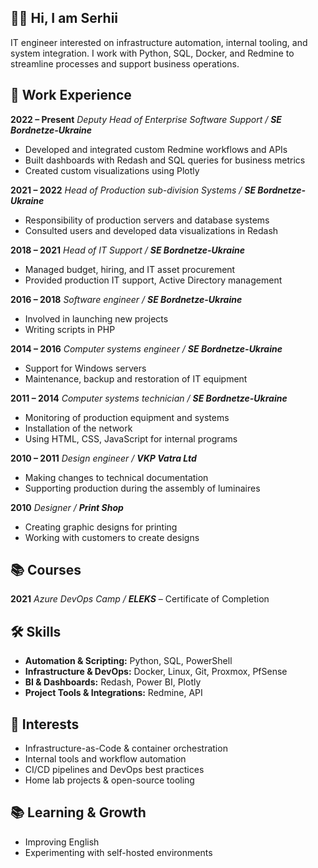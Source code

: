 ## 👨‍💻 Hi, I am Serhii

IT engineer interested on infrastructure automation, internal tooling, and system integration.
I work with Python, SQL, Docker, and Redmine to streamline processes and support business operations.

## 🏢 Work Experience

**2022 – Present**
*Deputy Head of Enterprise Software Support / **SE Bordnetze-Ukraine***
- Developed and integrated custom Redmine workflows and APIs
- Built dashboards with Redash and SQL queries for business metrics
- Created custom visualizations using Plotly

**2021 – 2022**
*Head of Production sub-division Systems / **SE Bordnetze-Ukraine***
- Responsibility of production servers and database systems
- Consulted users and developed data visualizations in Redash

**2018 – 2021**
*Head of IT Support / **SE Bordnetze-Ukraine***
- Managed budget, hiring, and IT asset procurement
- Provided production IT support, Active Directory management

**2016 – 2018**
*Software engineer / **SE Bordnetze-Ukraine***
- Involved in launching new projects
- Writing scripts in PHP

**2014 – 2016**
*Computer systems engineer / **SE Bordnetze-Ukraine***
- Support for Windows servers
- Maintenance, backup and restoration of IT equipment

**2011 – 2014**
*Computer systems technician / **SE Bordnetze-Ukraine***
- Monitoring of production equipment and systems
- Installation of the network
- Using HTML, CSS, JavaScript for internal programs

**2010 – 2011**
*Design engineer / **VKP Vatra Ltd***
- Making changes to technical documentation
- Supporting production during the assembly of luminaires

**2010**
*Designer / **Print Shop***
- Creating graphic designs for printing
- Working with customers to create designs

## 📚 Courses

**2021**
*Azure DevOps Camp / **ELEKS*** – Certificate of Completion

## 🛠 Skills

- **Automation & Scripting:** Python, SQL, PowerShell
- **Infrastructure & DevOps:** Docker, Linux, Git, Proxmox, PfSense
- **BI & Dashboards:** Redash, Power BI, Plotly
- **Project Tools & Integrations:** Redmine, API

## 🚀 Interests

- Infrastructure-as-Code & container orchestration
- Internal tools and workflow automation
- CI/CD pipelines and DevOps best practices
- Home lab projects & open-source tooling

## 📚 Learning & Growth

- Improving English
- Experimenting with self-hosted environments
